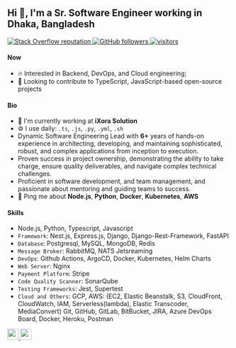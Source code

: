 
## Hi 👋, I'm a Sr. Software Engineer working in Dhaka, Bangladesh

<p align="left">
  <a href="https://stackoverflow.com/users/4423249/iamsohel">
    <img alt="Stack Overflow reputation" src="https://img.shields.io/stackexchange/stackoverflow/r/4423249?color=orange&label=reputation&logo=stackoverflow">
  </a>
  <a href="https://github.com/iamsohel?tab=followers">
    <img alt="GitHub followers" src="https://img.shields.io/github/followers/iamsohel?color=green&logo=github">
  </a>
  <a href="https://github.com/iamsohel/">
    <img src="https://komarev.com/ghpvc/?username=iamsohel" alt="visitors" />
  </a>

</p>

#### Now

- :fire: Interested in Backend, DevOps, and Cloud engineering;
- :calendar: Looking to contribute to TypeScript, JavaScript-based open-source projects 

#### Bio

- 🏢 I'm currently working at **iXora Solution**
- ⚙️ I use daily: `.ts`, `.js`, `.py`, `.yml`, `.sh`
- Dynamic Software Engineering Lead with **6+** years of hands-on experience in architecting, developing, and maintaining sophisticated, robust, and complex applications from inception to execution.
- Proven success in project ownership, demonstrating the ability to take charge, ensure quality deliverables, and navigate complex technical challenges.
- Proficient in software development, and team management, and passionate about mentoring and guiding teams to success.
- 💬 Ping me about **Node.js**, **Python**, **Docker**, **Kubernetes**, **AWS**

#### Skills

- Node.js, Python, Typescript, Javascript
- `Framework`: Nest.js, Express.js, Django, Django-Rest-Framework, FastAPI
- `Database`: Postgresql, MySQL, MongoDB, Redis
- `Message Broker`: RabbitMQ, NATS Jetsreaming
- `DevOps`: Github Actions, ArgoCD, Docker, Kubernetes, Helm Charts
- `Web Server`: Nginx
- `Payment Platform`: Stripe
- `Code Quality Scanner`: SonarQube
- `Testing Frameworks`: Jest, Supertest
- `Cloud and Others`: GCP, AWS: (EC2, Elastic Beanstalk, S3, CloudFront, CloudWatch, IAM, Serverless(lambda), Elastic Transcoder, MediaConvert)
                    Git, GitHub, GitLab, BitBucket, JIRA, Azure DevOps Board, Docker, Heroku, Postman

<a href="https://www.linkedin.com/in/iamsohel/">
  <img src="https://img.shields.io/badge/linkedin-%230077B5.svg?&style=for-the-badge&logo=linkedin&logoColor=white" height=25>
</a> 
<a href="mailto:sohelcuetcse11@gmail.com">
  <img src="https://img.shields.io/badge/Gmail-D14836?style=for-the-badge&logo=gmail&logoColor=white" height=25>
</a>
</p>
